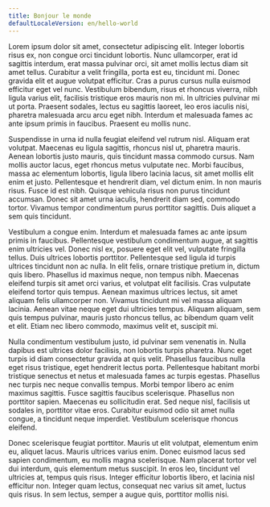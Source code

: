 ```yaml
---
title: Bonjour le monde
defaultLocaleVersion: en/hello-world
---
```


Lorem ipsum dolor sit amet, consectetur adipiscing elit. Integer lobortis risus ex, non congue orci tincidunt lobortis. Nunc ullamcorper, erat id sagittis interdum, erat massa pulvinar orci, sit amet mollis lectus diam sit amet tellus. Curabitur a velit fringilla, porta est eu, tincidunt mi. Donec gravida elit et augue volutpat efficitur. Cras a purus cursus nulla euismod efficitur eget vel nunc. Vestibulum bibendum, risus et rhoncus viverra, nibh ligula varius elit, facilisis tristique eros mauris non mi. In ultricies pulvinar mi ut porta. Praesent sodales, lectus eu sagittis laoreet, leo eros iaculis nisi, pharetra malesuada arcu arcu eget nibh. Interdum et malesuada fames ac ante ipsum primis in faucibus. Praesent eu mollis nunc.

Suspendisse in urna id nulla feugiat eleifend vel rutrum nisl. Aliquam erat volutpat. Maecenas eu ligula sagittis, rhoncus nisl ut, pharetra mauris. Aenean lobortis justo mauris, quis tincidunt massa commodo cursus. Nam mollis auctor lacus, eget rhoncus metus vulputate nec. Morbi faucibus, massa ac elementum lobortis, ligula libero lacinia lacus, sit amet mollis elit enim et justo. Pellentesque et hendrerit diam, vel dictum enim. In non mauris risus. Fusce id est nibh. Quisque vehicula risus non purus tincidunt accumsan. Donec sit amet urna iaculis, hendrerit diam sed, commodo tortor. Vivamus tempor condimentum purus porttitor sagittis. Duis aliquet a sem quis tincidunt.

Vestibulum a congue enim. Interdum et malesuada fames ac ante ipsum primis in faucibus. Pellentesque vestibulum condimentum augue, at sagittis enim ultricies vel. Donec nisl ex, posuere eget elit vel, vulputate fringilla tellus. Duis ultrices lobortis porttitor. Pellentesque sed ligula id turpis ultrices tincidunt non ac nulla. In elit felis, ornare tristique pretium in, dictum quis libero. Phasellus id maximus neque, non tempus nibh. Maecenas eleifend turpis sit amet orci varius, et volutpat elit facilisis. Cras vulputate eleifend tortor quis tempus. Aenean maximus ultrices lectus, sit amet aliquam felis ullamcorper non. Vivamus tincidunt mi vel massa aliquam lacinia. Aenean vitae neque eget dui ultricies tempus. Aliquam aliquam, sem quis tempus pulvinar, mauris justo rhoncus tellus, ac bibendum quam velit et elit. Etiam nec libero commodo, maximus velit et, suscipit mi.

Nulla condimentum vestibulum justo, id pulvinar sem venenatis in. Nulla dapibus est ultrices dolor facilisis, non lobortis turpis pharetra. Nunc eget turpis id diam consectetur gravida at quis velit. Phasellus faucibus nulla eget risus tristique, eget hendrerit lectus porta. Pellentesque habitant morbi tristique senectus et netus et malesuada fames ac turpis egestas. Phasellus nec turpis nec neque convallis tempus. Morbi tempor libero ac enim maximus sagittis. Fusce sagittis faucibus scelerisque. Phasellus non porttitor sapien. Maecenas eu sollicitudin erat. Sed neque nisl, facilisis ut sodales in, porttitor vitae eros. Curabitur euismod odio sit amet nulla congue, a tincidunt neque imperdiet. Vestibulum scelerisque rhoncus eleifend.

Donec scelerisque feugiat porttitor. Mauris ut elit volutpat, elementum enim eu, aliquet lacus. Mauris ultrices varius enim. Donec euismod lacus sed sapien condimentum, eu mollis magna scelerisque. Nam placerat tortor vel dui interdum, quis elementum metus suscipit. In eros leo, tincidunt vel ultricies at, tempus quis risus. Integer efficitur lobortis libero, et lacinia nisl efficitur non. Integer quam lectus, consequat nec varius sit amet, luctus quis risus. In sem lectus, semper a augue quis, porttitor mollis nisi.